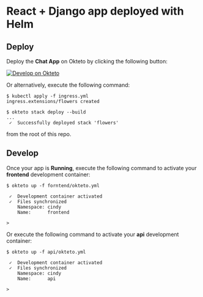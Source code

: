 # React + Django app deployed with Helm

## Deploy

Deploy the **Chat App** on Okteto by clicking the following button:

[![Develop on Okteto](https://okteto.com/develop-okteto.svg)](https://cloud.okteto.com/deploy?branch=main)

Or alternatively, execute the following command:

```console
$ kubectl apply -f ingress.yml
ingress.extensions/flowers created
```

```console
$ okteto stack deploy --build
...
 ✓  Successfully deployed stack 'flowers'
```

from the root of this repo.

## Develop

Once your app is **Running**, execute the following command to activate your **frontend** development container:

```command
$ okteto up -f forntend/okteto.yml
```

```
 ✓  Development container activated
 ✓  Files synchronized
    Namespace: cindy
    Name:      frontend

>
```

Or execute the following command to activate your **api** development container:

```command
$ okteto up -f api/okteto.yml
```

```
 ✓  Development container activated
 ✓  Files synchronized
    Namespace: cindy
    Name:      api

>
```